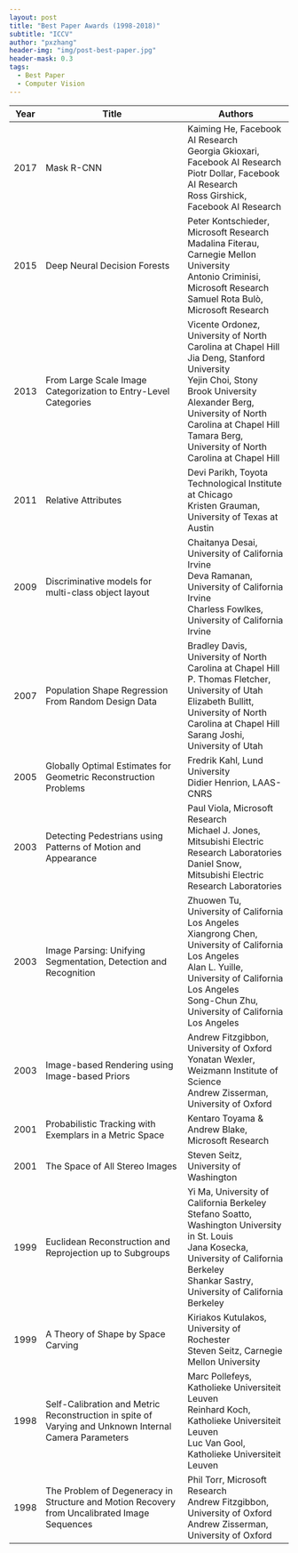 ```yaml
---
layout: post
title: "Best Paper Awards (1998-2018)"
subtitle: "ICCV"
author: "pxzhang"
header-img: "img/post-best-paper.jpg"
header-mask: 0.3
tags:
  - Best Paper
  - Computer Vision
---
```


<style>
.table {
	font-size:12px;
}
table td {
	vertical-align: middle;
}
table th:nth-of-type(2) {
    width: 240px;
}

</style>

| Year | Title | Authors |
| --- | --- | --- |
| 2017 | Mask R-CNN | Kaiming He, Facebook AI Research<br>Georgia Gkioxari, Facebook AI Research<br>Piotr Dollar, Facebook AI Research<br>Ross Girshick, Facebook AI Research |
| 2015 | Deep Neural Decision Forests | Peter Kontschieder, Microsoft Research<br>Madalina Fiterau, Carnegie Mellon University<br>Antonio Criminisi, Microsoft Research<br>Samuel Rota Bulò, Microsoft Research |
| 2013 | From Large Scale Image Categorization to Entry-Level Categories | Vicente Ordonez, University of North Carolina at Chapel Hill<br>Jia Deng, Stanford University<br>Yejin Choi, Stony Brook University<br>Alexander Berg, University of North Carolina at Chapel Hill<br>Tamara Berg, University of North Carolina at Chapel Hill |
| 2011 | Relative Attributes | Devi Parikh, Toyota Technological Institute at Chicago<br>Kristen Grauman, University of Texas at Austin |
| 2009 | Discriminative models for multi-class object layout | Chaitanya Desai, University of California Irvine<br>Deva Ramanan, University of California Irvine<br>Charless Fowlkes, University of California Irvine |
| 2007 | Population Shape Regression From Random Design Data | Bradley Davis, University of North Carolina at Chapel Hill<br>P. Thomas Fletcher, University of Utah<br>Elizabeth Bullitt, University of North Carolina at Chapel Hill<br>Sarang Joshi, University of Utah |
| 2005 | Globally Optimal Estimates for Geometric Reconstruction Problems | Fredrik Kahl, Lund University<br>Didier Henrion, LAAS-CNRS |
| 2003 | Detecting Pedestrians using Patterns of Motion and Appearance | Paul Viola, Microsoft Research<br>Michael J. Jones, Mitsubishi Electric Research Laboratories<br>Daniel Snow, Mitsubishi Electric Research Laboratories |
| 2003 | Image Parsing: Unifying Segmentation, Detection and Recognition | Zhuowen Tu, University of California Los Angeles<br>Xiangrong Chen, University of California Los Angeles<br>Alan L. Yuille, University of California Los Angeles<br>Song-Chun Zhu, University of California Los Angeles |
| 2003 | Image-based Rendering using Image-based Priors | Andrew Fitzgibbon, University of Oxford<br>Yonatan Wexler, Weizmann Institute of Science<br>Andrew Zisserman, University of Oxford |
| 2001 | Probabilistic Tracking with Exemplars in a Metric Space | Kentaro Toyama & Andrew Blake, Microsoft Research |
| 2001 | The Space of All Stereo Images | Steven Seitz, University of Washington |
| 1999 | Euclidean Reconstruction and Reprojection up to Subgroups | Yi Ma, University of California Berkeley<br>Stefano Soatto, Washington University in St. Louis<br>Jana Kosecka, University of California Berkeley<br>Shankar Sastry, University of California Berkeley |
| 1999 | A Theory of Shape by Space Carving	| Kiriakos Kutulakos, University of Rochester<br>Steven Seitz, Carnegie Mellon University |
| 1998 | Self-Calibration and Metric Reconstruction in spite of Varying and Unknown Internal Camera Parameters | Marc Pollefeys, Katholieke Universiteit Leuven<br>Reinhard Koch, Katholieke Universiteit Leuven<br>Luc Van Gool, Katholieke Universiteit Leuven |
| 1998 | The Problem of Degeneracy in Structure and Motion Recovery from Uncalibrated Image Sequences | Phil Torr, Microsoft Research<br>Andrew Fitzgibbon, University of Oxford<br>Andrew Zisserman, University of Oxford |
